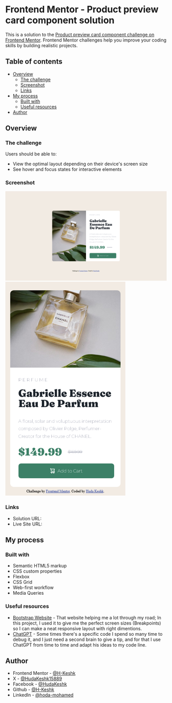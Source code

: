# Frontend Mentor - Product preview card component solution

This is a solution to the [Product preview card component challenge on Frontend Mentor](https://www.frontendmentor.io/challenges/product-preview-card-component-GO7UmttRfa). Frontend Mentor challenges help you improve your coding skills by building realistic projects.

## Table of contents

- [Overview](#overview)
  - [The challenge](#the-challenge)
  - [Screenshot](#screenshot)
  - [Links](#links)
- [My process](#my-process)
  - [Built with](#built-with)
  - [Useful resources](#useful-resources)
- [Author](#author)


## Overview

### The challenge

Users should be able to:

- View the optimal layout depending on their device's screen size
- See hover and focus states for interactive elements

### Screenshot

![](/Screenshot-web.png)
![](./Screenshot-mob.png)


### Links

- Solution URL: [](https://github.com/H-Keshk/Product-preview-card)
- Live Site URL: [](https://h-keshk.github.io/Product-preview-card/)

## My process

### Built with

- Semantic HTML5 markup
- CSS custom properties
- Flexbox
- CSS Grid
- Web-first workflow
- Media Queries


### Useful resources

- [Bootstrap Website](https:///getbootstrap.com/) - That website helping me a lot through my road; In this project, I used it to give me the perfect screen sizes (Breakpoints) so I can make a neat responsive layout with right dimentions.
- [ChatGPT](https://chatgpt.com/) - Some times there's a specific code I spend so many time to debug it, and I just need a second brain to give a tip, and for that I use ChatGPT from time to time and adapt his ideas to my code line.



## Author

- Frontend Mentor - [@H-Keshk](https://www.frontendmentor.io/profile/H-Keshk)
- X - [@HudaKeshk15889](https://www.twitter.com/HudaKeshk15889)
- Facebook - [@HudaKeshk](https://www.facebook.com/HudaKeshk)
- Github - [@H-Keshk](https://github.com/H-Keshk)
- LinkedIn - [@hoda-mohamed](https://www.linkedin.com/in/hoda-mohamed-180735107/)
